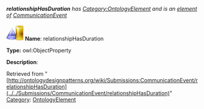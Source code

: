___relationshipHasDuration__ has [Category:OntologyElement](../../Category/OntologyElement "Category:OntologyElement") and is an [element of](../../Property/ElementOf "Property:ElementOf") [CommunicationEvent](../../Submissions/CommunicationEvent "Submissions:CommunicationEvent")_


  




[![ObjectProperty](../../images/thumb/c/c3/ObjectProperty.gif/45px-ObjectProperty.gif)](../../Image/ObjectProperty.gif "ObjectProperty")
__Name__: relationshipHasDuration 


__Type:__ owl:ObjectProperty 


__Description__: 





Retrieved from "[http://ontologydesignpatterns.org/wiki/Submissions:CommunicationEvent/relationshipHasDuration](../../Submissions/CommunicationEvent/relationshipHasDuration)"
 [Category](http://ontologydesignpatterns.org/wiki/Special:Categories "Special:Categories"): [OntologyElement](../../Category/OntologyElement "Category:OntologyElement")